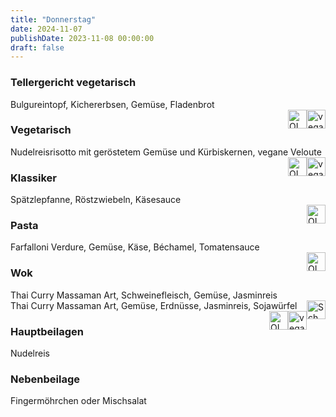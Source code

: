 ```yaml
---
title: "Donnerstag"
date: 2024-11-07
publishDate: 2023-11-08 00:00:00
draft: false
---
```

### Tellergericht vegetarisch  
<div class="flex-container">
<div>Bulgureintopf, Kichererbsen, Gemüse, Fladenbrot</div><div margin-left="auto"><img loading="lazy" src="../images/vegan.png" style="float:right;" alt="vegan.png" height=30px><img loading="lazy" src="../images/OLV.png" style="float:right;" alt="OLV.png" height=30px></div></div>

### Vegetarisch  
<div class="flex-container">
<div>Nudelreisrisotto mit geröstetem Gemüse und Kürbiskernen, vegane Veloute</div><div margin-left="auto"><img loading="lazy" src="../images/vegan.png" style="float:right;" alt="vegan.png" height=30px><img loading="lazy" src="../images/OLV.png" style="float:right;" alt="OLV.png" height=30px></div></div>

### Klassiker  
<div class="flex-container">
<div>Spätzlepfanne, Röstzwiebeln, Käsesauce</div><div margin-left="auto"><img loading="lazy" src="../images/OLV.png" style="float:right;" alt="OLV.png" height=30px></div></div>

### Pasta  
<div class="flex-container">
<div>Farfalloni Verdure, Gemüse, Käse, Béchamel, Tomatensauce</div><div margin-left="auto"><img loading="lazy" src="../images/OLV.png" style="float:right;" alt="OLV.png" height=30px></div></div>

### Wok  
<div class="flex-container">
<div>Thai Curry Massaman Art, Schweinefleisch, Gemüse, Jasminreis</div><div margin-left="auto"><img loading="lazy" src="../images/Schwein.png" style="float:right;" alt="Schwein.png" height=30px></div></div><div class="flex-container">
<div>Thai Curry Massaman Art, Gemüse, Erdnüsse, Jasminreis, Sojawürfel</div><div margin-left="auto"><img loading="lazy" src="../images/vegan.png" style="float:right;" alt="vegan.png" height=30px><img loading="lazy" src="../images/OLV.png" style="float:right;" alt="OLV.png" height=30px></div></div>

### Hauptbeilagen  
<div class="flex-container">
<div>Nudelreis </div><div margin-left="auto"></div></div>

### Nebenbeilage  
<div class="flex-container">
<div>Fingermöhrchen oder Mischsalat </div><div margin-left="auto"></div></div>

